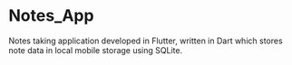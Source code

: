 # Notes_App
Notes taking application developed in Flutter, written in Dart which stores note data in local mobile storage using SQLite. 
